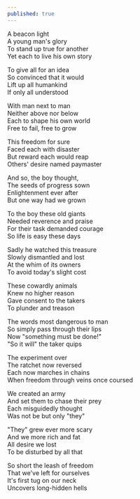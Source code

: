 ```yaml
---
published: true
---
```

A beacon light  
A young man's glory  
To stand up true for another  
Yet each to live his own story  
  
To give all for an idea  
So convinced that it would  
Lift up all humankind  
If only all understood  
  
With man next to man  
Neither above nor below  
Each to shape his own world  
Free to fail, free to grow  
  
This freedom for sure  
Faced each with disaster  
But reward each would reap  
Others' desire named paymaster  
  
And so, the boy thought,  
The seeds of progress sown  
Enlightenment ever after  
But one way had we grown  
  
To the boy these old giants  
Needed reverence and praise  
For their task demanded courage  
So life is easy these days  
  
Sadly he watched this treasure  
Slowly dismantled and lost  
At the whim of its owners  
To avoid today's slight cost  
  
These cowardly animals  
Knew no higher reason  
Gave consent to the takers  
To plunder and treason  
  
The words most dangerous to man  
So simply pass through their lips  
Now "something must be done!"  
"So it will" the taker quips  
  
The experiment over  
The ratchet now reversed  
Each now marches in chains  
When freedom through veins once coursed  
  
We created an army  
And set them to chase their prey  
Each misguidedly thought  
Was not be but only "they"  
  
"They" grew ever more scary  
And we more rich and fat  
All desire we lost  
To be disturbed by all that  
  
So short the leash of freedom  
That we've left for ourselves  
It's first tug on our neck  
Uncovers long-hidden hells